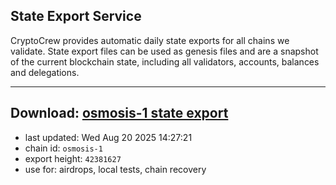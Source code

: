 ## State Export Service
CryptoCrew provides automatic daily state exports for all chains we validate. State export files can be used as genesis files and are a snapshot of the current blockchain state, including all validators, accounts, balances and delegations.

---
**Download: [osmosis-1 state export](https://dl-eu2.ccvalidators.com/SERVICE/osmosis/osmosis-1_export_42381627.json)**
---

- last updated: Wed Aug 20 2025 14:27:21
- chain id: `osmosis-1`
- export height: `42381627`
- use for: airdrops, local tests, chain recovery
